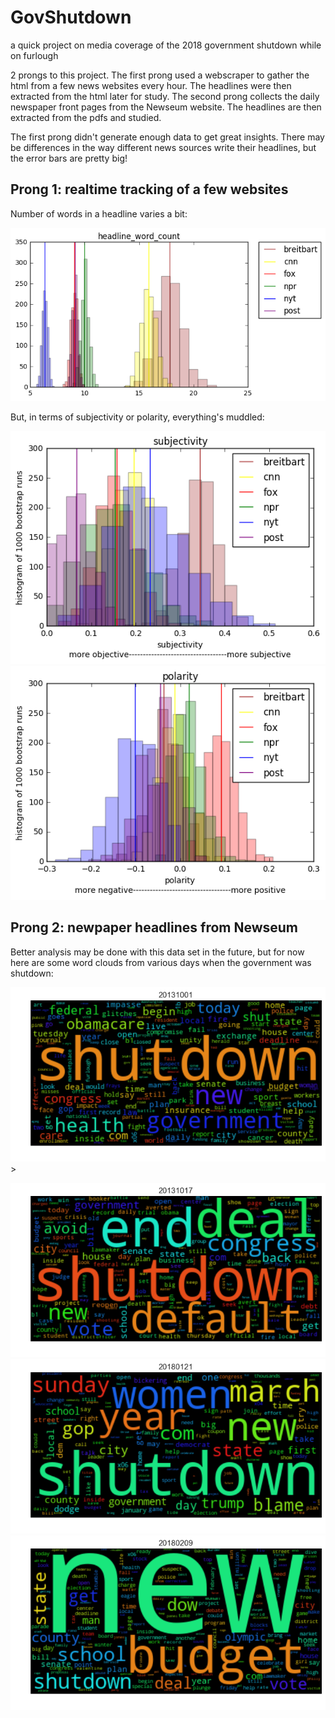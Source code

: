 # GovShutdown
a quick project on media coverage of the 2018 government shutdown while on furlough

2 prongs to this project. The first prong used a webscraper to gather the html from a few news websites every hour. The headlines were then extracted from the html later for study. The second prong collects the daily newspaper front pages from the Newseum website. The headlines are then extracted from the pdfs and studied.

The first prong didn't generate enough data to get great insights. There may be differences in the way different news sources write their headlines, but the error bars are pretty big!

## Prong 1: realtime tracking of a few websites 
Number of words in a headline varies a bit:

<img src="./Gov_shutdown_figs/newsites_headline_word_counts.png" />

But, in terms of subjectivity or polarity, everything's muddled:

<img src="./Gov_shutdown_figs/newsites_headline_subjectivity.png" />

<img src="./Gov_shutdown_figs/newsites_headline_polarity.png" />

## Prong 2: newpaper headlines from Newseum

Better analysis may be done with this data set in the future, but for now here are some word clouds from various days when the government was shutdown:

<img src="./Gov_shutdown_figs/20131001.png" />>

<img src="./Gov_shutdown_figs/20131017.png" />

<img src="./Gov_shutdown_figs/20180121.png" />

<img src="./Gov_shutdown_figs/20180209.png" />
